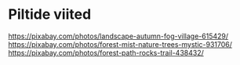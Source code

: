# Piltide viited

https://pixabay.com/photos/landscape-autumn-fog-village-615429/
https://pixabay.com/photos/forest-mist-nature-trees-mystic-931706/
https://pixabay.com/photos/forest-path-rocks-trail-438432/